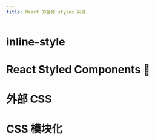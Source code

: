 ```yaml
---
title: React 的各种 styles 实践
---
```


# inline-style

# React Styled Components 💅

# 外部 CSS

# CSS 模块化